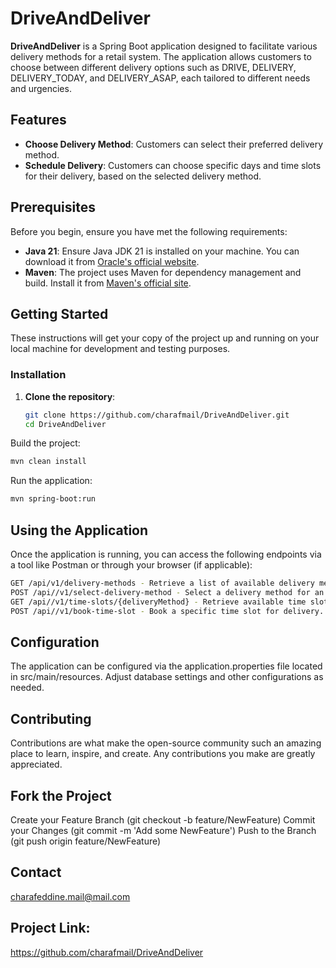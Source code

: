 # DriveAndDeliver

**DriveAndDeliver** is a Spring Boot application designed to facilitate various delivery methods for a retail system. The application allows customers to choose between different delivery options such as DRIVE, DELIVERY, DELIVERY_TODAY, and DELIVERY_ASAP, each tailored to different needs and urgencies.

## Features

- **Choose Delivery Method**: Customers can select their preferred delivery method.
- **Schedule Delivery**: Customers can choose specific days and time slots for their delivery, based on the selected delivery method.

## Prerequisites

Before you begin, ensure you have met the following requirements:
- **Java 21**: Ensure Java JDK 21 is installed on your machine. You can download it from [Oracle's official website](https://www.oracle.com/java/technologies/javase-jdk21-downloads.html).
- **Maven**: The project uses Maven for dependency management and build. Install it from [Maven's official site](https://maven.apache.org/download.cgi).

## Getting Started

These instructions will get your copy of the project up and running on your local machine for development and testing purposes.

### Installation

1. **Clone the repository**:
   ```bash
   git clone https://github.com/charafmail/DriveAndDeliver.git
   cd DriveAndDeliver
   
Build the project:
   ```bash
mvn clean install
   ```
Run the application:
  ```bash
mvn spring-boot:run
 ```
## Using the Application
Once the application is running, you can access the following endpoints via a tool like Postman or through your browser (if applicable):
 
```bash
GET /api/v1/delivery-methods - Retrieve a list of available delivery methods.
POST /api//v1/select-delivery-method - Select a delivery method for an order.
GET /api//v1/time-slots/{deliveryMethod} - Retrieve available time slots for a given delivery method.
POST /api//v1/book-time-slot - Book a specific time slot for delivery.
 ```
## Configuration
The application can be configured via the application.properties file located in src/main/resources. Adjust database settings and other configurations as needed.

## Contributing
Contributions are what make the open-source community such an amazing place to learn, inspire, and create. Any contributions you make are greatly appreciated.

## Fork the Project
Create your Feature Branch (git checkout -b feature/NewFeature)
Commit your Changes (git commit -m 'Add some NewFeature')
Push to the Branch (git push origin feature/NewFeature)

## Contact
charafeddine.mail@mail.com

## Project Link:
https://github.com/charafmail/DriveAndDeliver

